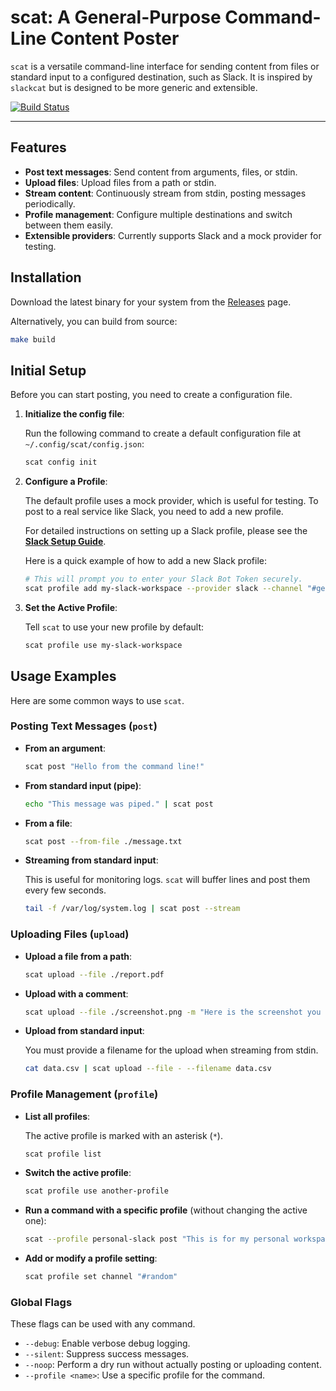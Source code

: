 # scat: A General-Purpose Command-Line Content Poster

`scat` is a versatile command-line interface for sending content from files or standard input to a configured destination, such as Slack. It is inspired by `slackcat` but is designed to be more generic and extensible.

[![Build Status](https://github.com/magifd2/scat/actions/workflows/build.yml/badge.svg)](https://github.com/magifd2/scat/actions/workflows/build.yml)

---

## Features

- **Post text messages**: Send content from arguments, files, or stdin.
- **Upload files**: Upload files from a path or stdin.
- **Stream content**: Continuously stream from stdin, posting messages periodically.
- **Profile management**: Configure multiple destinations and switch between them easily.
- **Extensible providers**: Currently supports Slack and a mock provider for testing.

## Installation

Download the latest binary for your system from the [Releases](https://github.com/magifd2/scat/releases) page.

Alternatively, you can build from source:

```bash
make build
```

## Initial Setup

Before you can start posting, you need to create a configuration file.

1.  **Initialize the config file**:

    Run the following command to create a default configuration file at `~/.config/scat/config.json`:

    ```bash
    scat config init
    ```

2.  **Configure a Profile**:

    The default profile uses a mock provider, which is useful for testing. To post to a real service like Slack, you need to add a new profile.

    For detailed instructions on setting up a Slack profile, please see the **[Slack Setup Guide](./SLACK_SETUP.md)**.

    Here is a quick example of how to add a new Slack profile:

    ```bash
    # This will prompt you to enter your Slack Bot Token securely.
    scat profile add my-slack-workspace --provider slack --channel "#general"
    ```

3.  **Set the Active Profile**:

    Tell `scat` to use your new profile by default:

    ```bash
    scat profile use my-slack-workspace
    ```

## Usage Examples

Here are some common ways to use `scat`.

### Posting Text Messages (`post`)

-   **From an argument**:

    ```bash
    scat post "Hello from the command line!"
    ```

-   **From standard input (pipe)**:

    ```bash
    echo "This message was piped." | scat post
    ```

-   **From a file**:

    ```bash
    scat post --from-file ./message.txt
    ```

-   **Streaming from standard input**:

    This is useful for monitoring logs. `scat` will buffer lines and post them every few seconds.

    ```bash
    tail -f /var/log/system.log | scat post --stream
    ```

### Uploading Files (`upload`)

-   **Upload a file from a path**:

    ```bash
    scat upload --file ./report.pdf
    ```

-   **Upload with a comment**:

    ```bash
    scat upload --file ./screenshot.png -m "Here is the screenshot you requested."
    ```

-   **Upload from standard input**:

    You must provide a filename for the upload when streaming from stdin.

    ```bash
    cat data.csv | scat upload --file - --filename data.csv
    ```

### Profile Management (`profile`)

-   **List all profiles**:

    The active profile is marked with an asterisk (`*`).

    ```bash
    scat profile list
    ```

-   **Switch the active profile**:

    ```bash
    scat profile use another-profile
    ```

-   **Run a command with a specific profile** (without changing the active one):

    ```bash
    scat --profile personal-slack post "This is for my personal workspace."
    ```

-   **Add or modify a profile setting**:

    ```bash
    scat profile set channel "#random"
    ```

### Global Flags

These flags can be used with any command.

-   `--debug`: Enable verbose debug logging.
-   `--silent`: Suppress success messages.
-   `--noop`: Perform a dry run without actually posting or uploading content.
-   `--profile <name>`: Use a specific profile for the command.